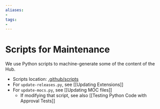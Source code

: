 ```yaml
---
aliases:
- 
tags:
- 
---
```


# Scripts for Maintenance

We use Python scripts to machine-generate some of the content of the Hub.

- Scripts location: [.github/scripts](https://github.com/obsidian-community/obsidian-hub/tree/main/.github/scripts)
- For `update-releases.py`, see [[Updating Extensions]]
- For `update-mocs.py`, see [[Updating MOC files]]
    - If modifying that script, see also [[Testing Python Code with Approval Tests]]